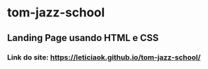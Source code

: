 # tom-jazz-school
## Landing Page usando HTML e CSS
### Link do site: https://leticiaok.github.io/tom-jazz-school/
